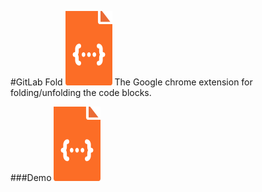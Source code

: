 #GitLab Fold
![demo](https://github.com/AlwarG/Gitlab-fold/blob/master/tab-icon.png)
The Google chrome extension for folding/unfolding the code blocks.


###Demo
![demo](https://github.com/AlwarG/Gitlab-fold/blob/master/tab-icon.png)